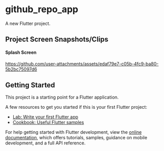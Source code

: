 # github_repo_app

A new Flutter project.

## Project Screen Snapshots/Clips

#### Splash Screen


https://github.com/user-attachments/assets/edaf79e7-c05b-4fc9-ba80-5b2bc75097d6



## Getting Started

This project is a starting point for a Flutter application.

A few resources to get you started if this is your first Flutter project:

- [Lab: Write your first Flutter app](https://docs.flutter.dev/get-started/codelab)
- [Cookbook: Useful Flutter samples](https://docs.flutter.dev/cookbook)

For help getting started with Flutter development, view the
[online documentation](https://docs.flutter.dev/), which offers tutorials,
samples, guidance on mobile development, and a full API reference.
